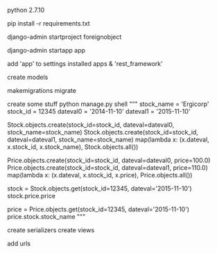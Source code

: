 python 2.7.10

pip install -r requirements.txt

django-admin startproject foreignobject

django-admin startapp app

add 'app' to settings installed apps
& 'rest_framework'

create models

makemigrations
migrate

create some stuff
python manage.py shell
"""
stock_name = 'Ergicorp'
stock_id = 12345
dateval0 = '2014-11-10'
dateval1 = '2015-11-10'

Stock.objects.create(stock_id=stock_id, dateval=dateval0, stock_name=stock_name)
Stock.objects.create(stock_id=stock_id, dateval=dateval1, stock_name=stock_name)
map(lambda x: (x.dateval, x.stock_id, x.stock_name), Stock.objects.all())

Price.objects.create(stock_id=stock_id, dateval=dateval0, price=100.0)
Price.objects.create(stock_id=stock_id, dateval=dateval1, price=110.0)
map(lambda x: (x.dateval, x.stock_id, x.price), Price.objects.all())

stock = Stock.objects.get(stock_id=12345, dateval='2015-11-10')
stock.price.price

price = Price.objects.get(stock_id=12345, dateval='2015-11-10')
price.stock.stock_name
"""

create serializers
create views

add urls
